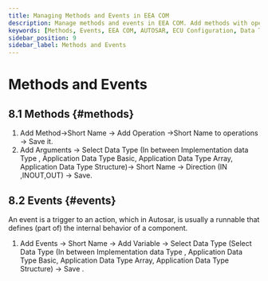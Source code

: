 ```yaml
---
title: Managing Methods and Events in EEA COM
description: Manage methods and events in EEA COM. Add methods with operations and arguments, define events for AUTOSAR components, and select data types like Implementation, Basic, Array, and Structure for ECU behavior configuration.
keywords: [Methods, Events, EEA COM, AUTOSAR, ECU Configuration, Data Types, Operations, Runnable, Application Data Type, Implementation Data Type]
sidebar_position: 9
sidebar_label: Methods and Events
---
```


# Methods and Events

## 8.1 Methods {#methods}

1. Add Method→Short Name → Add Operation →Short Name to operations → Save it.
2. Add Arguments → Select Data Type (In between  Implementation data Type , Application Data Type Basic, Application Data Type Array, Application Data Type Structure)→ Short Name → Direction  (IN ,INOUT,OUT) → Save.

## 8.2 Events {#events}

An event is a trigger to an action, which in Autosar, is usually a runnable that defines (part of) the internal behavior of a component.

1. Add  Events → Short Name →  Add Variable → Select Data Type (Select Data Type (In between  Implementation data Type , Application Data Type Basic, Application Data Type Array, Application Data Type Structure) → Save .
